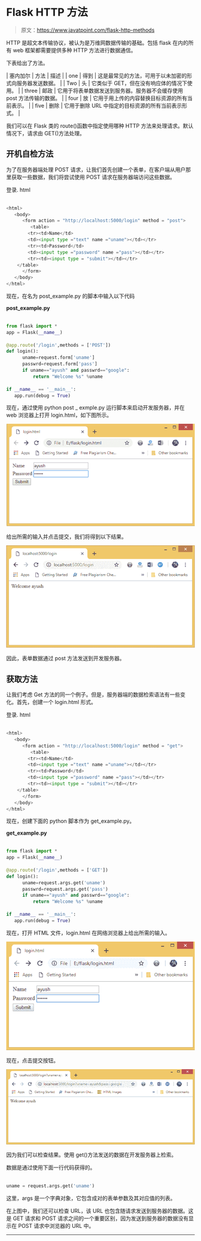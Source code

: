 # Flask HTTP 方法

> 原文：<https://www.javatpoint.com/flask-http-methods>

HTTP 是超文本传输协议，被认为是万维网数据传输的基础。包括 flask 在内的所有 web 框架都需要提供多种 HTTP 方法进行数据通信。

下表给出了方法。

| 塞内加尔 | 方法 | 描述 |
| one | 得到 | 这是最常见的方法，可用于以未加密的形式向服务器发送数据。 |
| Two | 头 | 它类似于 GET，但在没有响应体的情况下使用。 |
| three | 邮政 | 它用于将表单数据发送到服务器。服务器不会缓存使用 post 方法传输的数据。 |
| four | 放 | 它用于用上传的内容替换目标资源的所有当前表示。 |
| five | 删除 | 它用于删除 URL 中指定的目标资源的所有当前表示形式。 |

我们可以在 Flask 类的 route()函数中指定使用哪种 HTTP 方法来处理请求。默认情况下，请求由 GET()方法处理。

## 开机自检方法

为了在服务器端处理 POST 请求，让我们首先创建一个表单，在客户端从用户那里获取一些数据，我们将尝试使用 POST 请求在服务器端访问这些数据。

登录. html

```py

<html>
   <body>
      <form action = "http://localhost:5000/login" method = "post">
         <table>
        <tr><td>Name</td>
        <td><input type ="text" name ="uname"></td></tr>
        <tr><td>Password</td>
        <td><input type ="password" name ="pass"></td></tr>
        <tr><td><input type = "submit"></td></tr>
    </table>
      </form>
   </body>
</html>

```

现在，在名为 post_example.py 的脚本中输入以下代码

**post_example.py**

```py

from flask import *
app = Flask(__name__)

@app.route('/login',methods = ['POST'])
def login():
      uname=request.form['uname']
      passwrd=request.form['pass']
      if uname=="ayush" and passwrd=="google":
          return "Welcome %s" %uname

if __name__ == '__main__':
   app.run(debug = True)

```

现在，通过使用 python post _ exmple.py 运行脚本来启动开发服务器，并在 web 浏览器上打开 login.html，如下图所示。

![Flask HTTP methods](img/a17e17aaae6c81487f3bb2d4ed38bee5.png)

给出所需的输入并点击提交，我们将得到以下结果。

![Flask HTTP methods](img/81664f325180239aed15aa4a48538dce.png)

因此，表单数据通过 post 方法发送到开发服务器。

## 获取方法

让我们考虑 Get 方法的同一个例子。但是，服务器端的数据检索语法有一些变化。首先，创建一个 login.html 形式。

登录. html

```py

<html>
   <body>
      <form action = "http://localhost:5000/login" method = "get">
         <table>
        <tr><td>Name</td>
        <td><input type ="text" name ="uname"></td></tr>
        <tr><td>Password</td>
        <td><input type ="password" name ="pass"></td></tr>
        <tr><td><input type = "submit"></td></tr>
    </table>
      </form>
   </body>
</html>

```

现在，创建下面的 python 脚本作为 get_example.py。

**get_example.py**

```py

from flask import *
app = Flask(__name__)

@app.route('/login',methods = ['GET'])
def login():
      uname=request.args.get('uname')
      passwrd=request.args.get('pass')
      if uname=="ayush" and passwrd=="google":
          return "Welcome %s" %uname

if __name__ == '__main__':
   app.run(debug = True)

```

现在，打开 HTML 文件，login.html 在网络浏览器上给出所需的输入。

![Flask HTTP methods](img/a3481fa2ce6ad6736492af4aaba6d71f.png)

现在，点击提交按钮。

![Flask HTTP methods](img/c2acc7b4290e5719e17685ba2f83b219.png)

因为我们可以检查结果。使用 get()方法发送的数据在开发服务器上检索。

数据是通过使用下面一行代码获得的。

```py

uname = request.args.get('uname')

```

这里，args 是一个字典对象，它包含成对的表单参数及其对应值的列表。

在上图中，我们还可以检查 URL，该 URL 也包含随请求发送到服务器的数据。这是 GET 请求和 POST 请求之间的一个重要区别，因为发送到服务器的数据没有显示在 POST 请求中浏览器的 URL 中。

* * *